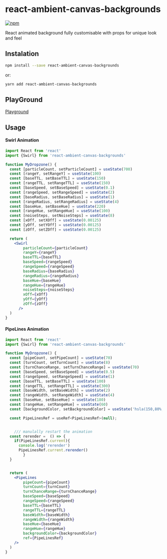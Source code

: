 # react-ambient-canvas-backgrounds

[![npm](https://img.shields.io/npm/v/react-ambient-canvas-backgrounds?style=flat-square)](https://www.npmjs.com/package/react-ambient-canvas-backgrounds)

React animated background fully customisable with props for unique look and feel
 
## Instalation
```bash
npm install --save react-ambient-canvas-backgrounds
```
or:
```bash
yarn add react-ambient-canvas-backgrounds
```
## PlayGround
[Playground](https://reac-swirl-animation.vercel.app/)

## Usage

#### Swirl Animation

```jsx static
import React from 'react'
import {Swirl} from 'react-ambient-canvas-backgrounds'

function MyDropzone() {
  const [particleCount, setParticleCount] = useState(700)
  const [rangeY, setRangeY] = useState(100)
  const [baseTTL, setBaseTTL] = useState(150)
  const [rangeTTL, setRangeTTL] = useState(150)
  const [baseSpeed, setBaseSpeed] = useState(0.1)
  const [rangeSpeed, setRangeSpeed] = useState(2)
  const [baseRadius, setBaseRadius] = useState(1)
  const [rangeRadius, setRangeRadius] = useState(4)
  const [baseHue, setBaseHue] = useState(220)
  const [rangeHue, setRangeHue] = useState(100)
  const [noiseSteps, setNoiseSteps] = useState(8)
  const [xOff, setXOff] = useState(0.00125)
  const [yOff, setYOff] = useState(0.00125)
  const [zOff, setZOff] = useState(0.00125)

  return (
    <Swirl
        particleCount={particleCount}
        rangeY={rangeY}
        baseTTL={baseTTL}
        baseSpeed={rangeSpeed}
        rangeSpeed={rangeSpeed}
        baseRadius={baseRadius}
        rangeRadius={rangeRadius}
        baseHue={baseHue}
        rangeHue={rangeHue}
        noiseSteps={noiseSteps}
        xOff={xOff}
        yOff={yOff}
        zOff={zOff}
      />
  )
}
```

#### PipeLines Animation

```jsx
import React from 'react'
import {Swirl} from 'react-ambient-canvas-backgrounds'

function MyDropzone() {
  const [pipeCount, setPipeCount] = useState(70)
  const [turnCount, setTurnCount] = useState(8)
  const [turnChanceRange, setTurnChanceRange] = useState(70)
  const [baseSpeed, setBaseSpeed] = useState(0.5)
  const [rangeSpeed, setRangeSpeed] = useState(1)
  const [baseTTL, setBaseTTL] = useState(100)
  const [rangeTTL, setRangeTTL] = useState(300)
  const [baseWidth, setBaseWidth] = useState(2)
  const [rangeWidth, setRangeWidth] = useState(4)
  const [baseHue, setBaseHue] = useState(180)
  const [rangeHue, setRangeHue] = useState(60)
  const [backgroundColor, setBackgroundColor] = useState('hsla(150,80%,1%,1)')

  const PipeLinesRef = useRef<PipeLinesRef>(null);


    /// manulally restart the animation
  const rerender =  () => {
    if(PipeLinesRef.current){
      console.log('rerender')
      PipeLinesRef.current.rerender()
        }
  }


  return (
    <PipeLines
        pipeCount={pipeCount}
        turnCount={turnCount}
        turnChanceRange={turnChanceRange}
        baseSpeed={baseSpeed}
        rangeSpeed={rangeSpeed}
        baseTTL={baseTTL}
        rangeTTL={rangeTTL}
        baseWidth={baseWidth}
        rangeWidth={rangeWidth}
        baseHue={baseHue}
        rangeHue={rangeHue}
        backgroundColor={backgroundColor}
        ref={PipeLinesRef}
    />
  )
}
```